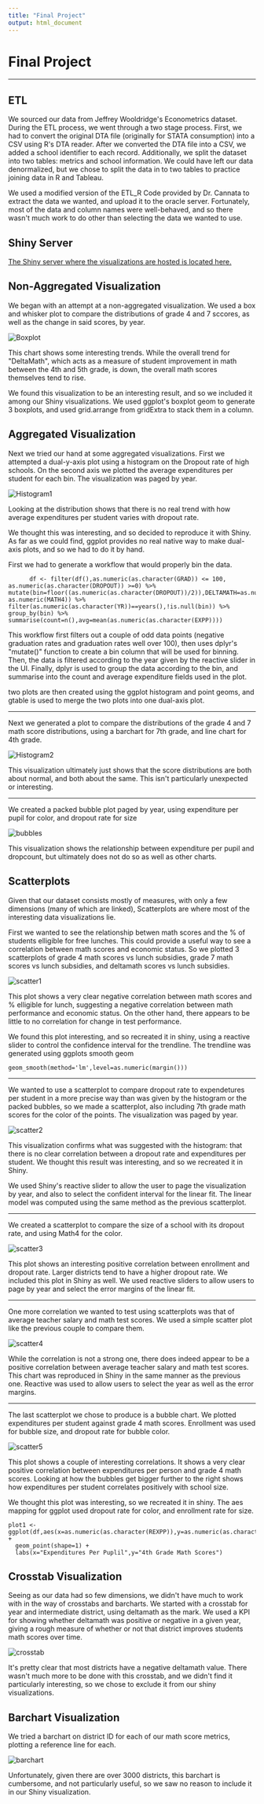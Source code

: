 ```yaml
---
title: "Final Project"
output: html_document
---
```

# Final Project

-----------------------------

## ETL

We sourced our data from Jeffrey Wooldridge's Econometrics dataset. During
the ETL process, we went through a two stage process. First, we had to
convert the original DTA file (originally for STATA consumption) into a CSV
using R's DTA reader. After we converted the DTA file into a CSV, we added
a school identifier to each record. Additionally, we split the dataset into
two tables: metrics and school information. We could have left our data
denormalized, but we chose to split the data in to two tables to practice
joining data in R and Tableau.

We used a modified version of the ETL_R Code provided by Dr. Cannata to extract the data
we wanted, and upload it to the oracle server. Fortunately, most of the data and column names
were well-behaved, and so there wasn't much work to do other than selecting the data we wanted
to use.

## Shiny Server

[The Shiny server where the visualizations are hosted is located here.](https://agent509.shinyapps.io/04Shiny)


## Non-Aggregated Visualization

We began with an attempt at a non-aggregated visualization. We used a box and whisker plot
to compare the distributions of grade 4 and 7 sccores, as well as the change in said scores, by year.

![Boxplot](./Non-Aggregated1.jpg)

This chart shows some interesting trends. While the overall trend for "DeltaMath", which
acts as a measure of student improvement in math between the 4th and 5th grade, is down,
the overall math scores themselves tend to rise.

We found this visualization to be an interesting result, and so we included it among our Shiny
visualizations. We used ggplot's boxplot geom to generate 3 boxplots, and used grid.arrange from
gridExtra to stack them in a column.

## Aggregated Visualization

Next we tried our hand at some aggregated visualizations. First we attempted a dual-y-axis plot
using a histogram on the Dropout rate of high schools. On the second axis we plotted the average
expenditures per student for each bin. The visualization was paged by year.

![Histogram1](./Aggregated1.jpg)

Looking at the distribution shows that there is no real trend with how average expenditures
per student varies with dropout rate.

We thought this was interesting, and so decided to reproduce it with Shiny. As far as we
could find, ggplot provides no real native way to make dual-axis plots, and so we had to do
it by hand.

First we had to generate a workflow that would properly bin the data.

```
      df <- filter(df(),as.numeric(as.character(GRAD)) <= 100, as.numeric(as.character(DROPOUT)) >=0) %>% 
mutate(bin=floor((as.numeric(as.character(DROPOUT))/2)),DELTAMATH=as.numeric(MATH7)-as.numeric(MATH4)) %>% 
filter(as.numeric(as.character(YR))==years(),!is.null(bin)) %>% 
group_by(bin) %>% 
summarise(count=n(),avg=mean(as.numeric(as.character(EXPP))))
```

This workflow first filters out a couple of odd data points (negative graduation rates and graduation 
rates well over 100), then uses dplyr's "mutate()" function to create a bin column that will be 
used for binning. Then, the data is filtered according to the year given by the reactive slider in the UI.
Finally, dplyr is used to group the data according to the bin, and summarise into the count and average
expenditure fields used in the plot.

two plots are then created using the ggplot histogram and point geoms, and gtable is
used to merge the two plots into one dual-axis plot.

------------------------

Next we generated a plot to compare the distributions of the grade 4 and 7 math score distributions,
using a barchart for 7th grade, and line chart for 4th grade.

![Histogram2](./Aggregated2.jpg)

This visualization ultimately just shows that the score distributions are both about normal,
and both about the same. This isn't particularly unexpected or interesting.

--------------------------------
We created a packed bubble plot paged by year, using expenditure per pupil for color,
and dropout rate for size

![bubbles](./packed-bubbles.jpg)

This visualization shows the relationship between expenditure per pupil and dropcount, but
ultimately does not do so as well as other charts.

## Scatterplots

Given that our dataset consists mostly of measures, with only a few dimensions (many of which are linked),
Scatterplots are where most of the interesting data visualizations lie.

First we wanted to see the relationship betwen math scores and the % of students elligible for free lunches.
This could provide a useful way to see a correlation between math scores and economic status. So we 
plotted 3 scatterplots of grade 4 math scores vs lunch subsidies, grade 7 math scores vs lunch subsidies,
and deltamath scores vs lunch subsidies.

![scatter1](./Scatter1.jpg)

This plot shows a very clear negative correlation between math scores and % elligible for lunch,
suggesting a negative correlation between math performance and economic status. On the other hand,
there appears to be little to no correlation for change in test performance.

We found this plot interesting, and so recreated it in shiny, using a reactive slider to control
the confidence interval for the trendline. The trendline was generated using ggplots smooth geom

```
geom_smooth(method='lm',level=as.numeric(margin()))
```


---------------------

We wanted to use a scatterplot to compare dropout rate to expendetures per student in a more precise
way than was given by the histogram or the packed bubbles, so we made a scatterplot, also
including 7th grade math scores for the color of the points. The visualization was paged by year.

![scatter2](./Scatter2.jpg)

This visualization confirms what was suggested with the histogram: that there is no clear correlation
between a dropout rate and expenditures per student. We thought this result was interesting, and so we
recreated it in Shiny.

We used Shiny's reactive slider to allow the user to page the visualization by year, and also to
select the confident interval for the linear fit. The linear model was computed using the same method
as the previous scatterplot.

-----------------------------

We created a scatterplot to compare the size of a school with its dropout rate, and using Math4 for the color.

![scatter3](./Scatter3.jpg)

This plot shows an interesting positive correlation between enrollment and dropout rate. Larger
districts tend to have a higher dropout rate. We included this plot in Shiny as well. We used
reactive sliders to allow users to page by year and select the error margins of the linear fit.

----------------------------------

One more correlation we wanted to test using scatterplots was that of average teacher salary and math test
scores. We used a simple scatter plot like the previous couple to compare them.

![scatter4](./Scatter4.jpg)

While the correlation is not a strong one, there does indeed appear to be a positive correlation
between average teacher salary and math test scores. This chart was reproduced in Shiny in the same
manner as the previous one. Reactive was used to allow users to select the year as well as the error
margins.

----------------------------------

The last scatterplot we chose to produce is a bubble chart. We plotted expenditures per student against
grade 4 math scores. Enrollment was used for bubble size, and dropout rate for bubble color.

![scatter5](./Scatter5.jpg)

This plot shows a couple of interesting correlations. It shows a very clear positive correlation between
expenditures per person and grade 4 math scores. Looking at how the bubbles get bigger further to
the right shows how expenditures per student correlates positively with school size.

We thought this plot was interesting, so we recreated it in shiny. The aes mapping for ggplot used
dropout rate for color, and enrollment rate for size.

```
plot1 <- ggplot(df,aes(x=as.numeric(as.character(REXPP)),y=as.numeric(as.character(MATH4)),color=as.numeric(as.character(DROPOUT)),size=as.numeric(as.character(ENROL)))) +
  geom_point(shape=1) +
  labs(x="Expenditures Per Puplil",y="4th Grade Math Scores")
```

## Crosstab Visualization
Seeing as our data had so few dimensions, we didn't have much to work with in the way of crosstabs
and barcharts. We started with a crosstab for year and intermediate district, using deltamath
as the mark. We used a KPI for showing whether deltamath was positive or negative in a given year,
giving a rough measure of whether or not that district improves students math scores over time.

![crosstab](./Crosstab1.jpg)

It's pretty clear that most districts have a negative deltamath value. There wasn't much more
to be done with this crosstab, and we didn't find it particularly interesting, so we chose to
exclude it from our shiny visualizations.

## Barchart Visualization

We tried a barchart on district ID for each of our math score metrics, plotting a reference line for
each.

![barchart](./Barchart1.jpg)

Unfortunately, given there are over 3000 districts, this barchart is cumbersome, and not particularly
useful, so we saw no reason to include it in our Shiny visualization.
